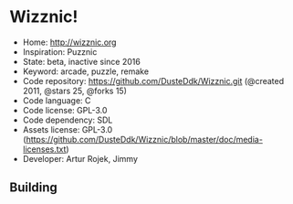# Wizznic!

- Home: http://wizznic.org
- Inspiration: Puzznic
- State: beta, inactive since 2016
- Keyword: arcade, puzzle, remake
- Code repository: https://github.com/DusteDdk/Wizznic.git (@created 2011, @stars 25, @forks 15)
- Code language: C
- Code license: GPL-3.0
- Code dependency: SDL
- Assets license: GPL-3.0 (https://github.com/DusteDdk/Wizznic/blob/master/doc/media-licenses.txt)
- Developer: Artur Rojek, Jimmy

## Building
